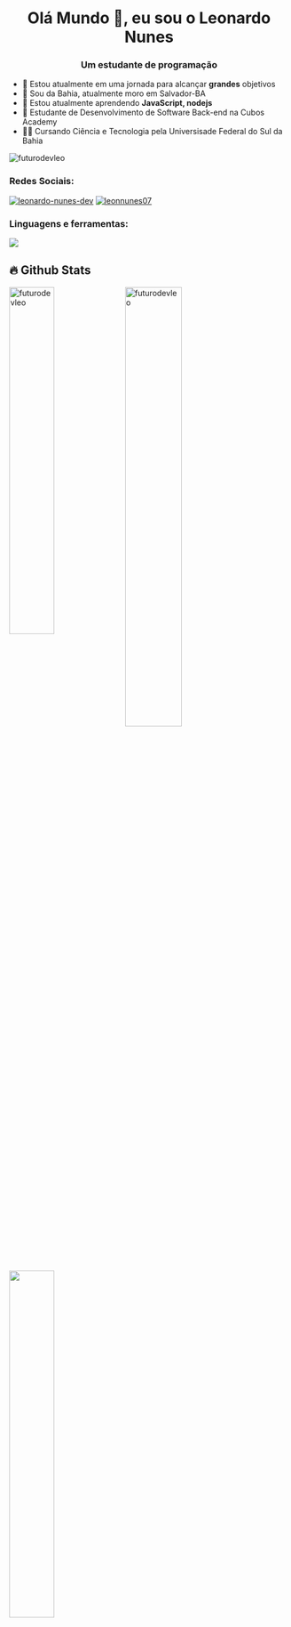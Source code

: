 <h1 align="center">Olá Mundo 👋, eu sou o Leonardo Nunes</h1>
<h3 align="center">Um estudante de programação</h3>

-  🔭 Estou atualmente em uma jornada para alcançar **grandes** objetivos
-  📍 Sou da Bahia, atualmente moro em Salvador-BA
-  🌱 Estou atualmente aprendendo **JavaScript, nodejs**
-  🧠 Estudante de Desenvolvimento de Software Back-end na Cubos Academy
-  👨‍🎓 Cursando Ciência e Tecnologia pela Universisade Federal do Sul da Bahia

<p align="left"> <img src="https://komarev.com/ghpvc/?username=futurodevleo&label=Profile%20views&color=0e75b6&style=flat" alt="futurodevleo" /> </p>

<h3 align="left">Redes Sociais:</h3>
<p align="left">
<a href="https://linkedin.com/in/leonardo-nunes-dev" target="blank"><img src="https://skillicons.dev/icons?i=linkedin" alt="leonardo-nunes-dev" /></a>
<a href="https://instagram.com/leonnunes07" target="blank"><img src="https://skillicons.dev/icons?i=instagram" alt="leonnunes07" /></a>
</p>

<h3 align="left">Linguagens e ferramentas:</h3>
<p align="left">
  <a href="https://skillicons.dev">
    <img src="https://skillicons.dev/icons?i=js,nodejs,git,css,html,vscode" />
  </a>
</p>

## 🔥 Github Stats

<p><img align="left" width="40%" src="https://github-readme-stats.vercel.app/api/top-langs?username=futurodevleo&show_icons=true&theme=radical&locale=en&layout=compact" alt="futurodevleo" /></p>

<p>&nbsp;<img align="center" width="45%" src="https://github-readme-stats.vercel.app/api?username=futurodevleo&show_icons=true&theme=radical&locale=en" alt="futurodevleo" /></p>

<a href="https://github.com/futurodevleo"><img width="40%" src="http://github-readme-streak-stats.herokuapp.com/?user=futurodevleo&theme=radical&date_format=M%20j%5B%2C%20Y%5D&ring=ff3068&fire=ff3068&sideNums=ff3068"></a>
